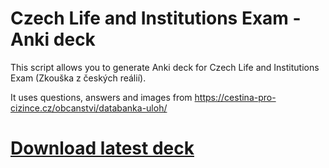 # Czech Life and Institutions Exam - Anki deck

This script allows you to generate Anki deck for Czech Life and Institutions Exam (Zkouška z českých reálií).

It uses questions, answers and images from https://cestina-pro-cizince.cz/obcanstvi/databanka-uloh/

# [Download latest deck](https://github.com/vashirov/ceske-realii-anki/latest/releases/download/ceske_realii.apkg)
